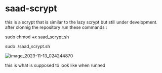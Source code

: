 # saad-scrypt
this is a scrypt that is similar to the lazy scrypt but still under development.
after clonnig the repository run these commands :

sudo chmod +x saad_scrypt.sh

sudo ./saad_scrypt.sh

![image_2023-11-13_024244870](https://github.com/saad-711/saad-scrypt/assets/131172035/44fe223a-32da-4c3c-acee-dd9b2ee3405c)

this is what is supposed to look like when runned

